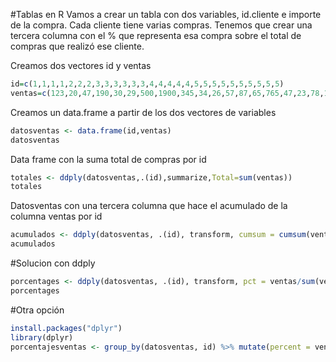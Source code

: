 #Tablas en R
Vamos a crear un tabla con dos variables, id.cliente e importe de la compra. Cada cliente tiene varias compras. 
Tenemos que crear una tercera columna con el % que representa esa compra sobre el total de compras que realizó ese cliente.

Creamos dos vectores id y ventas
```r
id=c(1,1,1,1,2,2,2,3,3,3,3,3,3,4,4,4,4,4,5,5,5,5,5,5,5,5,5,5)
ventas=c(123,20,47,190,30,29,500,1900,345,34,26,57,87,65,765,47,23,78,10,345,62,977,786,80,76,34,23,10)
```
Creamos un data.frame a partir de los dos vectores de variables
```r
datosventas <- data.frame(id,ventas)
datosventas
```
Data frame con la suma total de compras por id
```r
totales <- ddply(datosventas,.(id),summarize,Total=sum(ventas))
totales
```
Datosventas con una tercera columna que hace el acumulado de la columna ventas por id
```r
acumulados <- ddply(datosventas, .(id), transform, cumsum = cumsum(ventas))
acumulados
```

#Solucion con ddply
```r 
porcentages <- ddply(datosventas, .(id), transform, pct = ventas/sum(ventas))
porcentages
```

#Otra opción
```r
install.packages("dplyr")
library(dplyr)
porcentajesventas <- group_by(datosventas, id) %>% mutate(percent = ventas/sum(ventas))
```
